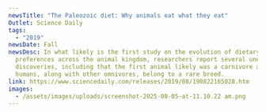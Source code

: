 ```yaml
---
newsTitle: "The Paleozoic diet: Why animals eat what they eat"
Outlet: Science Daily
tags:
  - "2019"
newsDate: Fall
newsDesc: In what likely is the first study on the evolution of dietary
  preferences across the animal kingdom, researchers report several unexpected
  discoveries, including that the first animal likely was a carnivore and that
  humans, along with other omnivores, belong to a rare breed.
link: https://www.sciencedaily.com/releases/2019/08/190822165028.htm
images:
  - /assets/images/uploads/screenshot-2025-08-05-at-11.10.22 am.png
---
```

